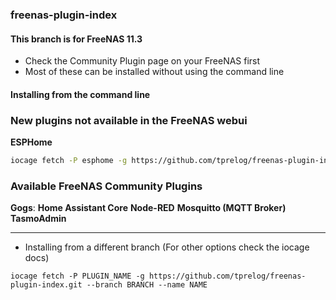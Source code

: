 ### freenas-plugin-index

#### This branch is for FreeNAS 11.3
- Check the Community Plugin page on your FreeNAS first
- Most of these can be installed without using the command line

#### Installing from the command line

### New plugins not available in the FreeNAS webui

**ESPHome**
```bash
iocage fetch -P esphome -g https://github.com/tprelog/freenas-plugin-index.git
```

### Available FreeNAS Community Plugins
**Gogs**:
**Home Assistant Core**
**Node-RED**
**Mosquitto (MQTT Broker)**
**TasmoAdmin**

---

- Installing from a different branch (For other options check the iocage docs)
```
iocage fetch -P PLUGIN_NAME -g https://github.com/tprelog/freenas-plugin-index.git --branch BRANCH --name NAME
```
